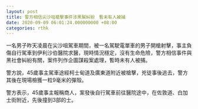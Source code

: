 ```yaml
---
layout: post
title: 警方相信尖沙咀槍擊事件涉黑幫糾紛　暫未有人被捕
date: 2020-09-09 06:01:24.000000000 +08:00
categories: rthk
---
```


一名男子昨天凌晨在尖沙咀駕車期間，被一名駕駛電單車的男子開槍射擊，事主負傷自行駕車到伊利沙伯醫院求醫，現時情況穩定，沒有生命危險，警方相信事件與黑社會糾紛有關，案件列作企圖謀殺案處理，暫時未有人被捕。

警方說，45歲事主駕車途經柯士甸道及廣東道附近被槍擊，兇徒事後逃去，警方其後在現場檢獲一粒9毫米的彈殼。

警方表示，45歲事主報稱商人，案發後自行駕車前往醫院途中，在佐敦道、白加士街附近，先後撞到3部的士。
